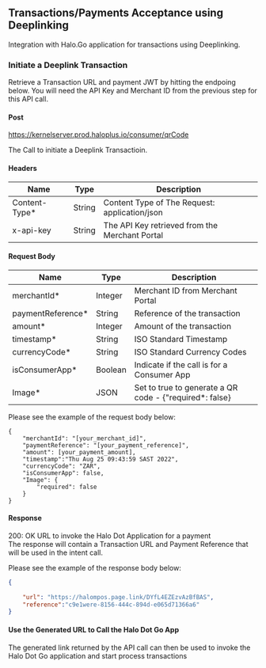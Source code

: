 
## Transactions/Payments Acceptance using Deeplinking

Integration with Halo.Go application for transactions using Deeplinking.


### Initiate a Deeplink Transaction

Retrieve a Transaction URL and payment JWT by hitting the endpoing below. You will need the API Key and Merchant
ID from the previous step for this API call.

#### Post

https://kernelserver.prod.haloplus.io/consumer/qrCode

The Call to initiate a Deeplink Transactioin.
<br/>
#### Headers

| Name |Type | Description |
| ----------- | ----------- |-------------|
| Content-Type* | String | Content Type of The Request: application/json|
| x-api-key| String | The API Key retrieved from the Merchant Portal|

#### Request Body

| Name |Type | Description |
| ----------- | ----------- |-------------|
| merchantId* | Integer | Merchant ID from Merchant Portal|
| paymentReference*| String | Reference of the transaction|
| amount* |Integer | Amount of the transaction|
| timestamp* | String | ISO Standard Timestamp |
| currencyCode* | String | ISO Standard Currency Codes |
| isConsumerApp* | Boolean | Indicate if the call is for a Consumer App |
| Image* | JSON | Set to true to generate a QR code - {"required*: false}|



Please see the example of the request body below:

```
{
    "merchantId": "[your_merchant_id]",
    "paymentReference": "[your_payment_reference]",
    "amount": [your_payment_amount],
    "timestamp":"Thu Aug 25 09:43:59 SAST 2022",
    "currencyCode": "ZAR",
    "isConsumerApp": false,
    "Image": {
        "required": false
    }
}
```

#### Response

200: OK URL to invoke the Halo Dot Application for a payment
<br/>
The response will contain a Transaction URL and Payment Reference that will be used in the intent call.

Please see the example of the response body below:

```json
{
    
    "url": "https://halompos.page.link/DYfL4EZEzvAzBfBAS",
    "reference":"c9e1were-8156-444c-894d-e065d71366a6"
}
```

#### Use the Generated URL to Call the Halo Dot Go App

The generated link returned by the API call can then be used to invoke the Halo Dot Go application and start process transactions